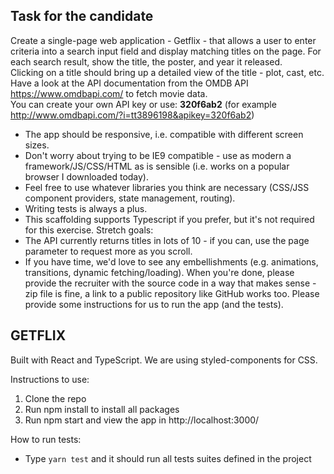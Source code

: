 ## Task for the candidate  
Create a single-page web application - Getflix - that allows a user to enter criteria into a search input field and display matching titles on the page. For each search result, show the title, the poster, and year it released.  
Clicking on a title should bring up a detailed view of the title - plot, cast, etc.  
Have a look at the API documentation from the OMDB API https://www.omdbapi.com/ to fetch movie data.  
You can create your own API key or use: **320f6ab2** (for example http://www.omdbapi.com/?i=tt3896198&apikey=320f6ab2)  
- The app should be responsive, i.e. compatible with different screen sizes.
- Don't worry about trying to be IE9 compatible - use as modern a framework/JS/CSS/HTML as is sensible (i.e. works on a popular browser I downloaded today).
- Feel free to use whatever libraries you think are necessary (CSS/JSS component providers, state management, routing).
- Writing tests is always a plus.
- This scaffolding supports Typescript if you prefer, but it's not required for this exercise.
Stretch goals:
- The API currently returns titles in lots of 10 - if you can, use the page parameter to request more as you scroll.
- If you have time, we'd love to see any embellishments (e.g. animations, transitions, dynamic fetching/loading).
When you're done, please provide the recruiter with the source code in a way that makes sense - zip file is fine, a link to a public repository like GitHub works too. Please provide some instructions for us to run the app (and the tests).

## GETFLIX 

Built with React and TypeScript. We are using styled-components for CSS.

Instructions to use:
1. Clone the repo
2. Run npm install to install all packages
3. Run npm start and view the app in http://localhost:3000/

How to run tests:
- Type ``yarn test`` and it should run all tests suites defined in the project